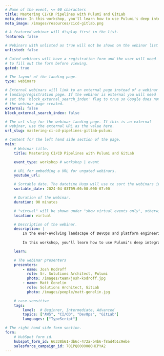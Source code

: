 ```yaml
---
# Name of the event, <= 60 characters
title: Mastering CI/CD Pipelines with Pulumi and GitLab
meta_desc: In this workshop, you'll learn how to use Pulumi's deep integration with GitLab to create and manage CI/CD pipelines for your infrastructure.
meta_image: /images/resources/cicd-gitlab.png

# A featured webinar will display first in the list.
featured: false

# Webinars with unlisted as true will not be shown on the webinar list
unlisted: false

# Gated webinars will have a registration form and the user will need
# to fill out the form before viewing.
gated: true

# The layout of the landing page.
type: webinars

# External webinars will link to an external page instead of a webinar
# landing/registration page. If the webinar is external you will need
# set the 'block_external_search_index' flag to true so Google does not index
# the webinar page created.
external: false
block_external_search_index: false

# The url slug for the webinar landing page. If this is an external
# webinar, use the external URL as the value here.
url_slug: mastering-ci-cd-pipelines-gitlab-pulumi

# Content for the left hand side section of the page.
main:
    # Webinar title.
    title: Mastering CI/CD Pipelines with Pulumi and GitLab

    event_type: workshop # workshop | event

    # URL for embedding a URL for ungated webinars.
    youtube_url:

    # Sortable date. The datetime Hugo will use to sort the webinars in date order.
    sortable_date: 2024-04-03T09:00:00.000-07:00

    # Duration of the webinar.
    duration: 90 minutes

    # "virtual" will be shown under "show virtual events only", otherwise shown as City, State (seattle, wa)
    location: virtual

    # Description of the webinar.
    description: |
        In the ever-evolving landscape of DevOps and platform engineering, platform engineers are always seeking efficient and flexible tools to manage their cloud resources, especially when it comes to continuous integration/continuous delivery (CI/CD) pipelines.
        
        In this workshop, you'll learn how to use Pulumi's deep integration with GitLab to create and manage CI/CD pipelines for your infrastructure in a declarative function to empower your application and infrastructure teams to deliver safely, reproducably, and quickly.

    learn:

    # The webinar presenters
    presenters:
        - name: Josh Kodroff
          role: Sr. Solutions Architect, Pulumi
          photo: /images/team/josh-kodroff.jpg
        - name: Matt Genelin
          role: Solutions Architect, GitLab
          photo: /images/people/matt-genelin.jpg

    # case-sensitive
    tags:
        level:  # Beginner, Intermediate, Advanced
        topics: ["AWS", "CI/CD", "DevOps", "GitLab"]
        languages: ["TypeScript"]

# The right hand side form section.
form:
    # HubSpot form id.
    hubspot_form_id: 66338b61-db6c-472a-b4b6-f8ad4b1c9ebe
    salesforce_campaign_id: 701PQ0000080HCPYA2
---
```

